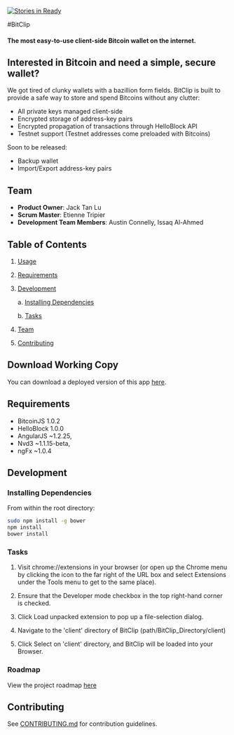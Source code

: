 [![Stories in Ready](https://badge.waffle.io/BitClip/BitClip.png?label=ready&title=Ready)](https://waffle.io/BitClip/BitClip)

#BitClip
#### The most easy-to-use client-side Bitcoin wallet on the internet.

## Interested in Bitcoin and need a simple, secure wallet?

We got tired of clunky wallets with a bazillion form fields. BitClip is built to provide a safe way to store and spend Bitcoins without any clutter:
  - All private keys managed client-side
  - Encrypted storage of address-key pairs
  - Encrypted propagation of transactions through HelloBlock API
  - Testnet support (Testnet addresses come preloaded with Bitcoins)

Soon to be released:
  - Backup wallet
  - Import/Export address-key pairs

## Team

  - __Product Owner__: Jack Tan Lu
  - __Scrum Master__: Etienne Tripier
  - __Development Team Members__: Austin Connelly, Issaq Al-Ahmed

## Table of Contents

1. [Usage](#Usage)
2. [Requirements](#requirements)
3. [Development](#development)

    a. [Installing Dependencies](#installing-dependencies)

    b. [Tasks](#tasks)
4. [Team](#team)
5. [Contributing](#contributing)

## Download Working Copy

You can download a deployed version of this app [here](https://chrome.google.com/webstore/category/apps).

## Requirements

- BitcoinJS 1.0.2
- HelloBlock 1.0.0
- AngularJS ~1.2.25,
- Nvd3 ~1.1.15-beta,
- ngFx ~1.0.4

## Development

### Installing Dependencies

From within the root directory:

```sh
sudo npm install -g bower
npm install
bower install
```

### Tasks

1. Visit chrome://extensions in your browser (or open up the Chrome menu by clicking the icon to the far right of the URL box and select Extensions under the Tools menu to get to the same place).

2. Ensure that the Developer mode checkbox in the top right-hand corner is checked.

3. Click Load unpacked extension to pop up a file-selection dialog.

4. Navigate to the 'client' directory of BitClip (path/BitClip_Directory/client)

5. Click Select on 'client' directory, and BitClip will be loaded into your Browser.

### Roadmap

View the project roadmap [here](https://docs.google.com/spreadsheets/d/1-yMgsi_L0hib9ap5ruJHyLoarVNYoiJXBJx6AYjVb3U/)

## Contributing

See [CONTRIBUTING.md](CONTRIBUTING.md) for contribution guidelines.
